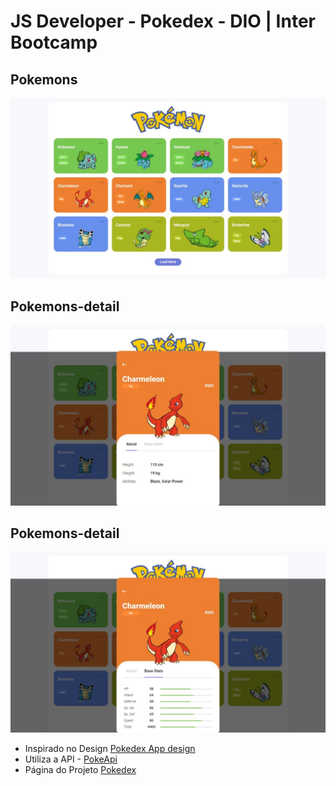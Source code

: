 
# JS Developer - Pokedex - DIO | Inter Bootcamp

## Pokemons

<p align="center">
<img src="/assets/images/PokedexT1.jpeg"/>
</p>

## Pokemons-detail

<p align="center">
<img src="/assets/images/PokedexT2.jpeg"/>
</p>

## Pokemons-detail

<p align="center">
<img src="/assets/images/PokedexT3.jpeg"/>
</p>


- Inspirado no Design  [Pokedex App design](https://dribbble.com/shots/6563578-Pokedex-App-Animation)
- Utiliza a API - [PokeApi](https://www.pokeapi.co">pokeapi.co)
- Página do Projeto [Pokedex](https://edupreto.github.io/assets/css/pokedex.css)
